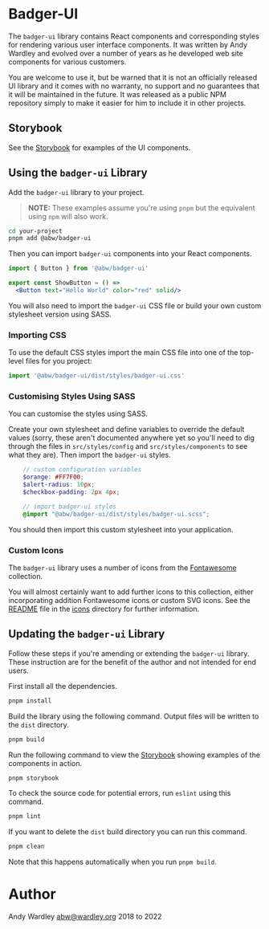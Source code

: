 # Badger-UI

The `badger-ui` library contains React components and corresponding
styles for rendering various user interface components.  It was
written by Andy Wardley and evolved over a number of years as he
developed web site components for various customers.

You are welcome to use it, but be warned that it is not an officially
released UI library and it comes with no warranty, no support and no
guarantees that it will be maintained in the future.  It was released
as a public NPM repository simply to make it easier for him to include
it in other projects.

## Storybook

See the [Storybook](https://abw.github.io/badger-ui/storybook-static/) for
examples of the UI components.

## Using the `badger-ui` Library

Add the `badger-ui` library to your project.

> **NOTE:**  These examples assume you're using `pnpm` but the equivalent using `npm` will also work.

```sh
cd your-project
pnpm add @abw/badger-ui
```

Then you can import `badger-ui` components into your React components.

```jsx
import { Button } from '@abw/badger-ui'

export const ShowButton = () =>
  <Button text="Hello World" color="red" solid/>
```

You will also need to import the `badger-ui` CSS file or
build your own custom stylesheet version using SASS.

### Importing CSS

To use the default CSS styles import the main CSS file into
one of the top-level files for you project:

```jsx
import '@abw/badger-ui/dist/styles/badger-ui.css'
```

### Customising Styles Using SASS

You can customise the styles using SASS.

Create your own stylesheet
and define variables to override the default values (sorry, these
aren't documented anywhere yet so you'll need to dig through the
files in `src/styles/config` and `src/styles/components` to see what
they are). Then import the `badger-ui` styles.

```scss
    // custom configuration variables
    $orange: #FF7F00;
    $alert-radius: 10px;
    $checkbox-padding: 2px 4px;

    // import badger-ui styles
    @import "@abw/badger-ui/dist/styles/badger-ui.scss";
```

You should then import this custom stylesheet into your application.

### Custom Icons

The `badger-ui` library uses a number of icons from the [Fontawesome](https://fontawesome.com/) collection.

You will almost certainly want to add further icons to this
collection, either incorporating addition Fontawesome icons
or custom SVG icons.  See the [README](./icons/README.md) file
in the [icons](./icons) directory for further information.

## Updating the `badger-ui` Library

Follow these steps if you're amending or extending the `badger-ui`
library.  These instruction are for the benefit of the author and
not intended for end users.

First install all the dependencies.

```sh
pnpm install
```

Build the library using the following command.  Output files
will be written to the `dist` directory.

```sh
pnpm build
```

Run the following command to view the [Storybook](https://storybook.js.org/) showing
examples of the components in action.

```sh
pnpm storybook
```

To check the source code for potential errors, run `eslint`
using this command.

```sh
pnpm lint
```

If you want to delete the `dist` build directory you can run
this command.

```sh
pnpm clean
```

Note that this happens automatically when you run `pnpm build`.

# Author

Andy Wardley <abw@wardley.org> 2018 to 2022

